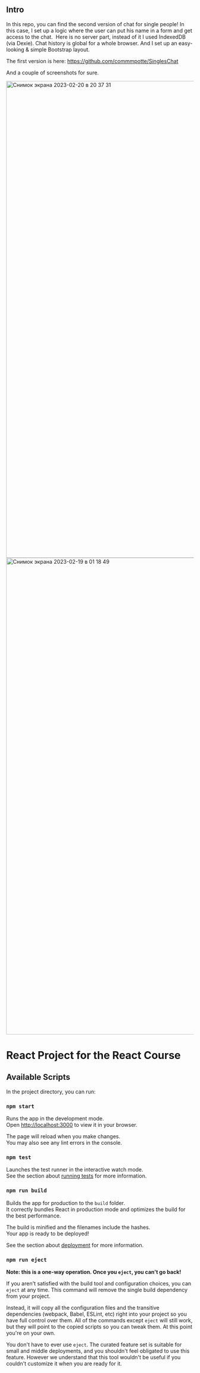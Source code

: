 ## Intro

In this repo, you can find the second version of chat for single people! In this case, I set up a logic where the user can put his name in a form and get access to the chat. 
Here is no server part, instead of it I used IndexedDB (via Dexie). Chat history is global for a whole browser. And I set up an easy-looking & simple Bootstrap layout.

The first version is here:
https://github.com/commmpotte/SinglesChat

And a couple of screenshots for sure. 

<img width="1280" alt="Снимок экрана 2023-02-20 в 20 37 31" src="https://user-images.githubusercontent.com/95095531/220171314-288f3533-5f66-44a8-8eba-28a7e636d90e.png">


<img width="1280" alt="Снимок экрана 2023-02-19 в 01 18 49" src="https://user-images.githubusercontent.com/95095531/219937199-103e087c-8d3d-4bfd-93f0-3628b6a7e615.png">


# React Project for the React Course

## Available Scripts

In the project directory, you can run:

### `npm start`

Runs the app in the development mode.\
Open [http://localhost:3000](http://localhost:3000) to view it in your browser.

The page will reload when you make changes.\
You may also see any lint errors in the console.

### `npm test`

Launches the test runner in the interactive watch mode.\
See the section about [running tests](https://facebook.github.io/create-react-app/docs/running-tests) for more information.

### `npm run build`

Builds the app for production to the `build` folder.\
It correctly bundles React in production mode and optimizes the build for the best performance.

The build is minified and the filenames include the hashes.\
Your app is ready to be deployed!

See the section about [deployment](https://facebook.github.io/create-react-app/docs/deployment) for more information.

### `npm run eject`

**Note: this is a one-way operation. Once you `eject`, you can't go back!**

If you aren't satisfied with the build tool and configuration choices, you can `eject` at any time. This command will remove the single build dependency from your project.

Instead, it will copy all the configuration files and the transitive dependencies (webpack, Babel, ESLint, etc) right into your project so you have full control over them. All of the commands except `eject` will still work, but they will point to the copied scripts so you can tweak them. At this point you're on your own.

You don't have to ever use `eject`. The curated feature set is suitable for small and middle deployments, and you shouldn't feel obligated to use this feature. However we understand that this tool wouldn't be useful if you couldn't customize it when you are ready for it.
